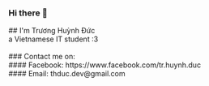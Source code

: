 ### Hi there 👋

<!--
**huynhduc0/huynhduc0** is a ✨ _special_ ✨ repository because its `README.md` (this file) appears on your GitHub profile. --!>

## I'm Trương Huỳnh Đức <br>
a Vietnamese IT student :3 <br>
<br>
### Contact me on: <br>
#### Facebook: https://www.facebook.com/tr.huynh.duc <br>
#### Email: thduc.dev@gmail.com <br>

